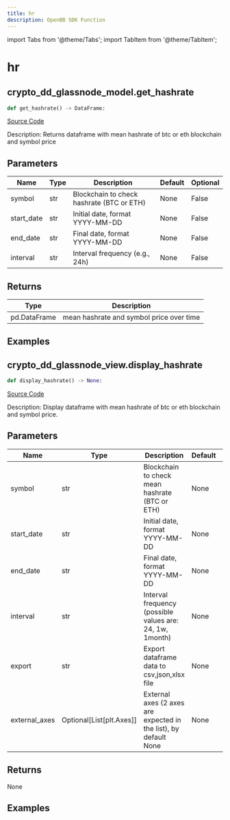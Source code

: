```yaml
---
title: hr
description: OpenBB SDK Function
---
```


import Tabs from '@theme/Tabs';
import TabItem from '@theme/TabItem';

# hr

<Tabs>
<TabItem value="model" label="Model" default>

## crypto_dd_glassnode_model.get_hashrate

```python title='openbb_terminal/decorators.py'
def get_hashrate() -> DataFrame:
```
[Source Code](https://github.com/OpenBB-finance/OpenBBTerminal/tree/main/openbb_terminal/decorators.py#L365)

Description: Returns dataframe with mean hashrate of btc or eth blockchain and symbol price

## Parameters

| Name | Type | Description | Default | Optional |
| ---- | ---- | ----------- | ------- | -------- |
| symbol | str | Blockchain to check hashrate (BTC or ETH) | None | False |
| start_date | str | Initial date, format YYYY-MM-DD | None | False |
| end_date | str | Final date, format YYYY-MM-DD | None | False |
| interval | str | Interval frequency (e.g., 24h) | None | False |

## Returns

| Type | Description |
| ---- | ----------- |
| pd.DataFrame | mean hashrate and symbol price over time |

## Examples



</TabItem>
<TabItem value="view" label="View">

## crypto_dd_glassnode_view.display_hashrate

```python title='openbb_terminal/decorators.py'
def display_hashrate() -> None:
```
[Source Code](https://github.com/OpenBB-finance/OpenBBTerminal/tree/main/openbb_terminal/decorators.py#L306)

Description: Display dataframe with mean hashrate of btc or eth blockchain and symbol price.

## Parameters

| Name | Type | Description | Default | Optional |
| ---- | ---- | ----------- | ------- | -------- |
| symbol | str | Blockchain to check mean hashrate (BTC or ETH) | None | False |
| start_date | str | Initial date, format YYYY-MM-DD | None | False |
| end_date | str | Final date, format YYYY-MM-DD | None | False |
| interval | str | Interval frequency (possible values are: 24, 1w, 1month) | None | False |
| export | str | Export dataframe data to csv,json,xlsx file | None | False |
| external_axes | Optional[List[plt.Axes]] | External axes (2 axes are expected in the list), by default None | None | True |

## Returns

None

## Examples



</TabItem>
</Tabs>